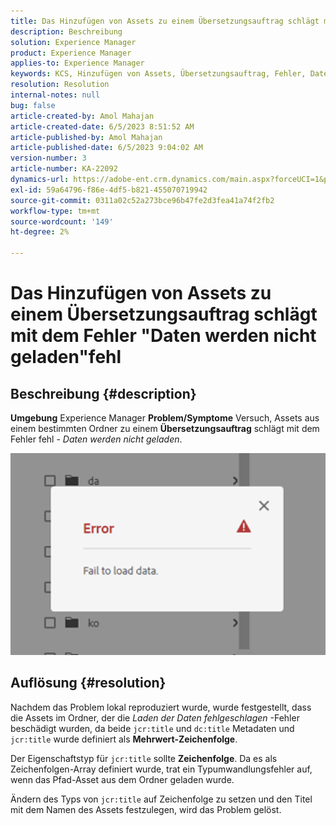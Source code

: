 ```yaml
---
title: Das Hinzufügen von Assets zu einem Übersetzungsauftrag schlägt mit dem Fehler "Daten werden nicht geladen"fehl
description: Beschreibung
solution: Experience Manager
product: Experience Manager
applies-to: Experience Manager
keywords: KCS, Hinzufügen von Assets, Übersetzungsauftrag, Fehler, Daten werden nicht geladen
resolution: Resolution
internal-notes: null
bug: false
article-created-by: Amol Mahajan
article-created-date: 6/5/2023 8:51:52 AM
article-published-by: Amol Mahajan
article-published-date: 6/5/2023 9:04:02 AM
version-number: 3
article-number: KA-22092
dynamics-url: https://adobe-ent.crm.dynamics.com/main.aspx?forceUCI=1&pagetype=entityrecord&etn=knowledgearticle&id=aa66af33-7e03-ee11-8f6e-6045bd006268
exl-id: 59a64796-f86e-4df5-b821-455070719942
source-git-commit: 0311a02c52a273bce96b47fe2d3fea41a74f2fb2
workflow-type: tm+mt
source-wordcount: '149'
ht-degree: 2%

---
```


# Das Hinzufügen von Assets zu einem Übersetzungsauftrag schlägt mit dem Fehler &quot;Daten werden nicht geladen&quot;fehl

## Beschreibung {#description}

<b>Umgebung</b>
Experience Manager
<b>Problem/Symptome</b>
Versuch, Assets aus einem bestimmten Ordner zu einem <b>Übersetzungsauftrag</b> schlägt mit dem Fehler fehl - *Daten werden nicht geladen*.

![](assets/___ab66af33-7e03-ee11-8f6e-6045bd006268___.png)


## Auflösung {#resolution}


Nachdem das Problem lokal reproduziert wurde, wurde festgestellt, dass die Assets im Ordner, der die *Laden der Daten fehlgeschlagen* -Fehler beschädigt wurden, da beide `jcr:title` und `dc:title` Metadaten und `jcr:title` wurde definiert als <b>Mehrwert-Zeichenfolge</b>.

Der Eigenschaftstyp für `jcr:title` sollte <b>Zeichenfolge</b>. Da es als Zeichenfolgen-Array definiert wurde, trat ein Typumwandlungsfehler auf, wenn das Pfad-Asset aus dem Ordner geladen wurde.

Ändern des Typs von `jcr:title` auf Zeichenfolge zu setzen und den Titel mit dem Namen des Assets festzulegen, wird das Problem gelöst.
